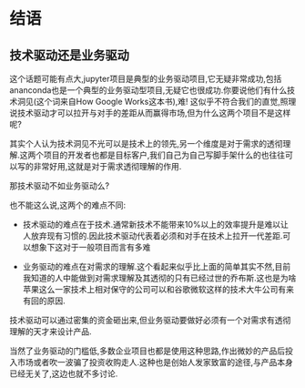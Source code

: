 # 结语

## 技术驱动还是业务驱动

这个话题可能有点大,jupyter项目是典型的业务驱动项目,它无疑非常成功,包括ananconda也是一个典型的业务驱动型项目,无疑它也很成功.你要说他们有什么技术洞见(这个词来自How Google Works这本书),难! 这似乎不符合我们的直觉,照理说技术驱动才可以拉开与对手的差距从而赢得市场,但为什么这两个项目不是这样呢?

其实个人认为技术洞见不光可以是技术上的领先,另一个维度是对于需求的透彻理解.这两个项目的开发者也都是目标客户,我们自己为自己写脚手架什么的也往往可以写的非常好用,这就是对于需求透彻理解的作用.

那技术驱动不如业务驱动么?

也不能这么说,这两个的难点不同:

+ 技术驱动的难点在于技术.通常新技术不能带来10%以上的效率提升是难以让人放弃现有习惯的.因此技术驱动代表着必须和对手在技术上拉开一代差距.可以想象下这对于一般项目而言有多难

+ 业务驱动的难点在对需求的理解.这个看起来似乎比上面的简单其实不然,目前我知道的人中能做到对需求理解及其透彻的只有已经过世的乔布斯.这也是为啥苹果这么一家技术上相对保守的公司可以和谷歌微软这样的技术大牛公司有来有回的原因.

技术驱动可以通过密集的资金砸出来,但业务驱动要做好必须有一个对需求有透彻理解的天才来设计产品.

当然了业务驱动的门槛低,多数企业项目也都是使用这种思路,作出微妙的产品后投入市场或者吹一波骗了投资收购走人.这种也是创始人发家致富的途径,与产品本身已经无关了,这边也就不多讨论.
